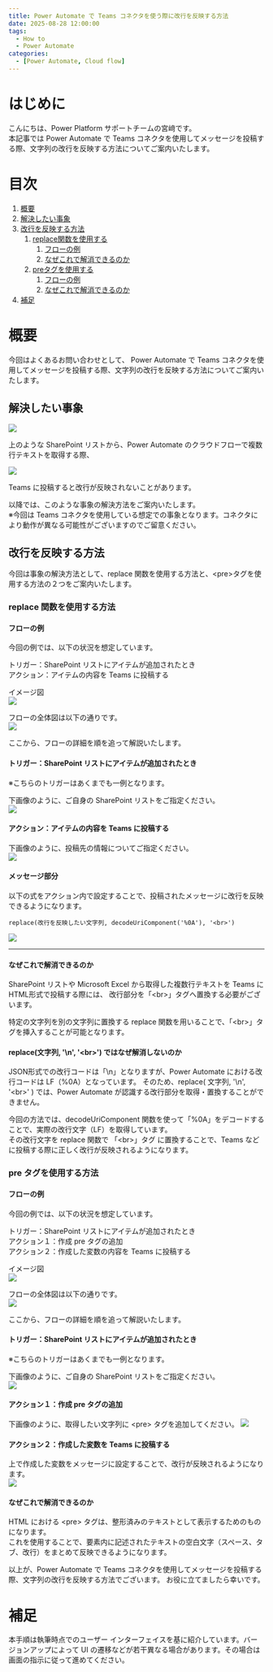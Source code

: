 ```yaml
---
title: Power Automate で Teams コネクタを使う際に改行を反映する方法
date: 2025-08-28 12:00:00
tags:
  - How to
  - Power Automate
categories:
  - [Power Automate, Cloud flow]
---
```


# はじめに

こんにちは、Power Platform サポートチームの宮﨑です。  
本記事では Power Automate で Teams コネクタを使用してメッセージを投稿する際、文字列の改行を反映する方法についてご案内いたします。


<!-- more -->
# 目次
1. [概要](#anchor-intro)
1. [解決したい事象](#anchor-line-break-issue)
1. [改行を反映する方法](#anchor-line-break)
   1. [replace関数を使用する](#anchor-line-break-replace)
      1. [フローの例](#anchor-line-break-replace-flow)
      1. [なぜこれで解消できるのか](#anchor-line-break-replace-reason)
   1. [preタグを使用する](#anchor-line-break-pre)
      1. [フローの例](#anchor-line-break-pre-flow)
      1. [なぜこれで解消できるのか](#anchor-line-break-pre-reason)
1. [補足](#補足)

<a id='anchor-intro'></a>

# 概要
今回はよくあるお問い合わせとして、 Power Automate で Teams コネクタを使用してメッセージを投稿する際、文字列の改行を反映する方法についてご案内いたします。

<a id='anchor-line-break-issue'></a>

## 解決したい事象
![](cloudflow-specialcharacters/line-break/list.png)

上のような SharePoint リストから、Power Automate のクラウドフローで複数行テキストを取得する際、

![](cloudflow-specialcharacters/line-break/notify-failure.png)

Teams に投稿すると改行が反映されないことがあります。

以降では、このような事象の解決方法をご案内いたします。  
※今回は Teams コネクタを使用している想定での事象となります。コネクタにより動作が異なる可能性がございますのでご留意ください。

<a id='anchor-line-break'></a>

## 改行を反映する方法

今回は事象の解決方法として、replace 関数を使用する方法と、&lt;pre&gt;タグを使用する方法の２つをご案内いたします。

<a id='anchor-line-break-replace'></a>

### replace 関数を使用する方法

<a id='anchor-line-break-replace-flow'></a>

#### フローの例
今回の例では、以下の状況を想定しています。

トリガー：SharePoint リストにアイテムが追加されたとき  
アクション：アイテムの内容を Teams に投稿する

イメージ図  
![](cloudflow-specialcharacters/line-break/flow-image.png)

フローの全体図は以下の通りです。  
![](cloudflow-specialcharacters/line-break/replace/replace-flow-outline.png)

ここから、フローの詳細を順を追って解説いたします。

#### トリガー：SharePoint リストにアイテムが追加されたとき  
※こちらのトリガーはあくまでも一例となります。

下画像のように、ご自身の SharePoint リストをご指定ください。<br>
![](cloudflow-specialcharacters/line-break/sharepoint.png)


#### アクション：アイテムの内容を Teams に投稿する

下画像のように、投稿先の情報についてご指定ください。<br>
![](cloudflow-specialcharacters/line-break/replace/teams.png)

#### メッセージ部分

以下の式をアクション内で設定することで、投稿されたメッセージに改行を反映できるようになります。

```
replace(改行を反映したい文字列, decodeUriComponent('%0A'), '<br>')
```

![](cloudflow-specialcharacters/line-break/replace/message.png)

---

<a id='anchor-line-break-replace-reason'></a>

#### なぜこれで解消できるのか
SharePoint リストや Microsoft Excel から取得した複数行テキストを Teams に HTML形式で投稿する際には、
改行部分を「&lt;br&gt;」タグへ置換する必要がございます。

特定の文字列を別の文字列に置換する replace 関数を用いることで、「&lt;br&gt;」タグを挿入することが可能となります。

#### replace(文字列, '\n', '&lt;br&gt;') ではなぜ解消しないのか
JSON形式での改行コードは「\n」となりますが、Power Automate における改行コードは LF（%0A）となっています。
そのため、replace( 文字列, '\n', '&lt;br&gt;' ) では、Power Automate が認識する改行部分を取得・置換することができません。

今回の方法では、decodeUriComponent 関数を使って「%0A」をデコードすることで、実際の改行文字（LF）を取得しています。  
その改行文字を replace 関数で 「&lt;br&gt;」タグ に置換することで、Teams などに投稿する際に正しく改行が反映されるようになります。

<a id='anchor-line-break-pre'></a>

### pre タグを使用する方法

<a id='anchor-line-break-pre-flow'></a>

#### フローの例

今回の例では、以下の状況を想定しています。

トリガー：SharePoint リストにアイテムが追加されたとき  
アクション１：作成  pre タグの追加   
アクション２：作成した変数の内容を Teams に投稿する

イメージ図  
![](cloudflow-specialcharacters/line-break/flow-image.png)

フローの全体図は以下の通りです。<br>
![](cloudflow-specialcharacters/line-break/pre/pre-flow-outline.png)

ここから、フローの詳細を順を追って解説いたします。

#### トリガー：SharePoint リストにアイテムが追加されたとき  
※こちらのトリガーはあくまでも一例となります。

下画像のように、ご自身の SharePoint リストをご指定ください。<br>
![](cloudflow-specialcharacters/line-break/sharepoint.png)

#### アクション１：作成 pre タグの追加

下画像のように、取得したい文字列に &lt;pre&gt; タグを追加してください。
![](cloudflow-specialcharacters/line-break/pre/create.png)


#### アクション２：作成した変数を Teams に投稿する  

上で作成した変数をメッセージに設定することで、改行が反映されるようになります。  
![](cloudflow-specialcharacters/line-break/pre/teams.png)

<a id='anchor-line-break-pre-reason'></a>

#### なぜこれで解消できるのか

HTML における &lt;pre&gt; タグは、整形済みのテキストとして表示するためのものになります。  
これを使用することで、要素内に記述されたテキストの空白文字（スペース、タブ、改行）をまとめて反映できるようになります。

以上が、Power Automate で Teams コネクタを使用してメッセージを投稿する際、文字列の改行を反映する方法でございます。
お役に立てましたら幸いです。

<a id='補足'></a>

# 補足

本手順は執筆時点でのユーザー インターフェイスを基に紹介しています。バージョンアップによって UI の遷移などが若干異なる場合があります。その場合は画面の指示に従って進めてください。  

